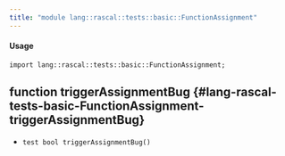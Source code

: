 ```yaml
---
title: "module lang::rascal::tests::basic::FunctionAssignment"
---
```


#### Usage

`import lang::rascal::tests::basic::FunctionAssignment;`


## function triggerAssignmentBug {#lang-rascal-tests-basic-FunctionAssignment-triggerAssignmentBug}

* ``test bool triggerAssignmentBug()``

